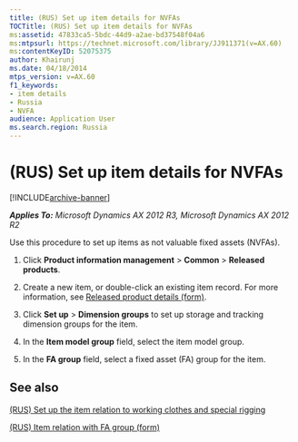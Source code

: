 ```yaml
---
title: (RUS) Set up item details for NVFAs
TOCTitle: (RUS) Set up item details for NVFAs
ms:assetid: 47833ca5-5bdc-44d9-a2ae-bd37548f04a6
ms:mtpsurl: https://technet.microsoft.com/library/JJ911371(v=AX.60)
ms:contentKeyID: 52075375
author: Khairunj
ms.date: 04/18/2014
mtps_version: v=AX.60
f1_keywords:
- item details
- Russia
- NVFA
audience: Application User
ms.search.region: Russia
---
```


# (RUS) Set up item details for NVFAs 


[!INCLUDE[archive-banner](includes/archive-banner.md)]


_**Applies To:** Microsoft Dynamics AX 2012 R3, Microsoft Dynamics AX 2012 R2_

Use this procedure to set up items as not valuable fixed assets (NVFAs).

1.  Click **Product information management** \> **Common** \> **Released products**.

2.  Create a new item, or double-click an existing item record. For more information, see [Released product details (form)](https://technet.microsoft.com/library/aa615563\(v=ax.60\)).

3.  Click **Set up** \> **Dimension groups** to set up storage and tracking dimension groups for the item.

4.  In the **Item model group** field, select the item model group.

5.  In the **FA group** field, select a fixed asset (FA) group for the item.

## See also

[(RUS) Set up the item relation to working clothes and special rigging](rus-set-up-the-item-relation-to-working-clothes-and-special-rigging.md)

[(RUS) Item relation with FA group (form)](https://technet.microsoft.com/library/jj923557\(v=ax.60\))

  



